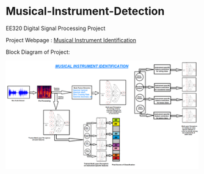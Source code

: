# Musical-Instrument-Detection

EE320 Digital Signal Processing Project

Project Webpage : [Musical Instrument Identification](https://k-priyadarshi.github.io/DSP-Project/)

Block Diagram of Project:

![alt text](https://github.com/shubham-iitg-ece/Musical-Instrument-Detection/blob/master/block%20diagram.png "Musical Instrument Identification")
